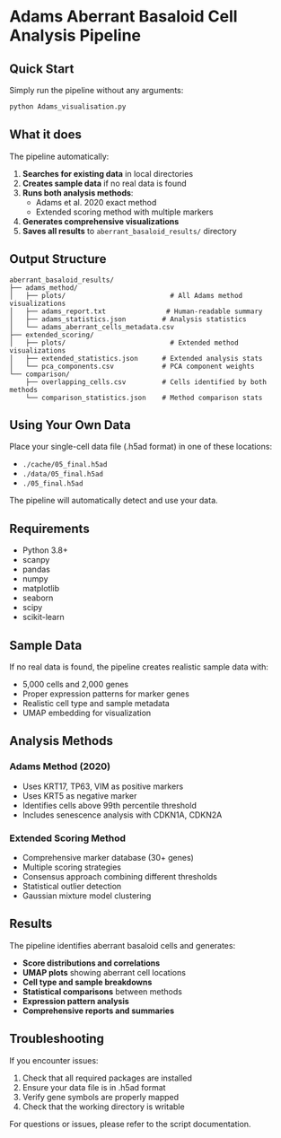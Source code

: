 # Adams Aberrant Basaloid Cell Analysis Pipeline

## Quick Start

Simply run the pipeline without any arguments:

```bash
python Adams_visualisation.py
```

## What it does

The pipeline automatically:

1. **Searches for existing data** in local directories
2. **Creates sample data** if no real data is found
3. **Runs both analysis methods**:
   - Adams et al. 2020 exact method
   - Extended scoring method with multiple markers
4. **Generates comprehensive visualizations**
5. **Saves all results** to `aberrant_basaloid_results/` directory

## Output Structure

```
aberrant_basaloid_results/
├── adams_method/
│   ├── plots/                          # All Adams method visualizations
│   ├── adams_report.txt               # Human-readable summary
│   ├── adams_statistics.json         # Analysis statistics
│   └── adams_aberrant_cells_metadata.csv
├── extended_scoring/
│   ├── plots/                          # Extended method visualizations
│   ├── extended_statistics.json      # Extended analysis stats
│   └── pca_components.csv            # PCA component weights
└── comparison/
    ├── overlapping_cells.csv         # Cells identified by both methods
    └── comparison_statistics.json    # Method comparison stats
```

## Using Your Own Data

Place your single-cell data file (.h5ad format) in one of these locations:

- `./cache/05_final.h5ad`
- `./data/05_final.h5ad`
- `./05_final.h5ad`

The pipeline will automatically detect and use your data.

## Requirements

- Python 3.8+
- scanpy
- pandas
- numpy
- matplotlib
- seaborn
- scipy
- scikit-learn

## Sample Data

If no real data is found, the pipeline creates realistic sample data with:

- 5,000 cells and 2,000 genes
- Proper expression patterns for marker genes
- Realistic cell type and sample metadata
- UMAP embedding for visualization

## Analysis Methods

### Adams Method (2020)
- Uses KRT17, TP63, VIM as positive markers
- Uses KRT5 as negative marker
- Identifies cells above 99th percentile threshold
- Includes senescence analysis with CDKN1A, CDKN2A

### Extended Scoring Method
- Comprehensive marker database (30+ genes)
- Multiple scoring strategies
- Consensus approach combining different thresholds
- Statistical outlier detection
- Gaussian mixture model clustering

## Results

The pipeline identifies aberrant basaloid cells and generates:

- **Score distributions and correlations**
- **UMAP plots** showing aberrant cell locations
- **Cell type and sample breakdowns**
- **Statistical comparisons** between methods
- **Expression pattern analysis**
- **Comprehensive reports and summaries**

## Troubleshooting

If you encounter issues:

1. Check that all required packages are installed
2. Ensure your data file is in .h5ad format
3. Verify gene symbols are properly mapped
4. Check that the working directory is writable

For questions or issues, please refer to the script documentation.
